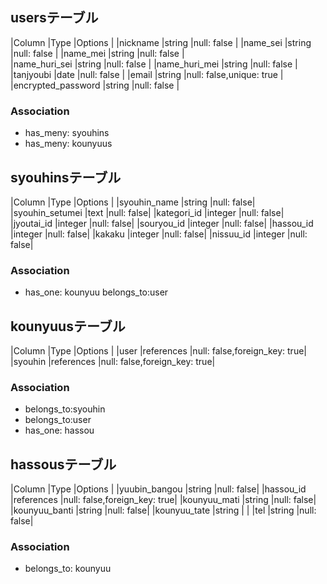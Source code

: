 ## usersテーブル

|Column                 |Type   |Options                  |
|nickname               |string |null: false              |
|name_sei               |string |null: false              |
|name_mei               |string |null: false              |            
|name_huri_sei          |string |null: false              |
|name_huri_mei          |string |null: false              |
|tanjyoubi              |date   |null: false              |
|email                  |string |null: false,unique: true |  
|encrypted_password     |string |null: false              |       
### Association
- has_meny: syouhins
- has_meny: kounyuus
## syouhinsテーブル

|Column            |Type       |Options    |
|syouhin_name      |string     |null: false|
|syouhin_setumei   |text       |null: false|
|kategori_id       |integer    |null: false|
|jyoutai_id        |integer    |null: false|
|souryou_id        |integer    |null: false|
|hassou_id         |integer    |null: false|
|kakaku            |integer    |null: false|
|nissuu_id         |integer    |null: false|
### Association
- has_one: kounyuu
  belongs_to:user

## kounyuusテーブル

|Column             |Type       |Options                      |
|user            |references   |null: false,foreign_key: true|
|syouhin         |references    |null: false,foreign_key: true|
### Association
- belongs_to:syouhin
- belongs_to:user
- has_one: hassou


## hassousテーブル
|Column                 |Type       |Options    |
|yuubin_bangou          |string     |null: false|
|hassou_id              |references    |null: false,foreign_key: true|
|kounyuu_mati           |string     |null: false|
|kounyuu_banti          |string     |null: false|
|kounyuu_tate           |string     |           |
|tel                    |string     |null: false|

### Association
- belongs_to: kounyuu

